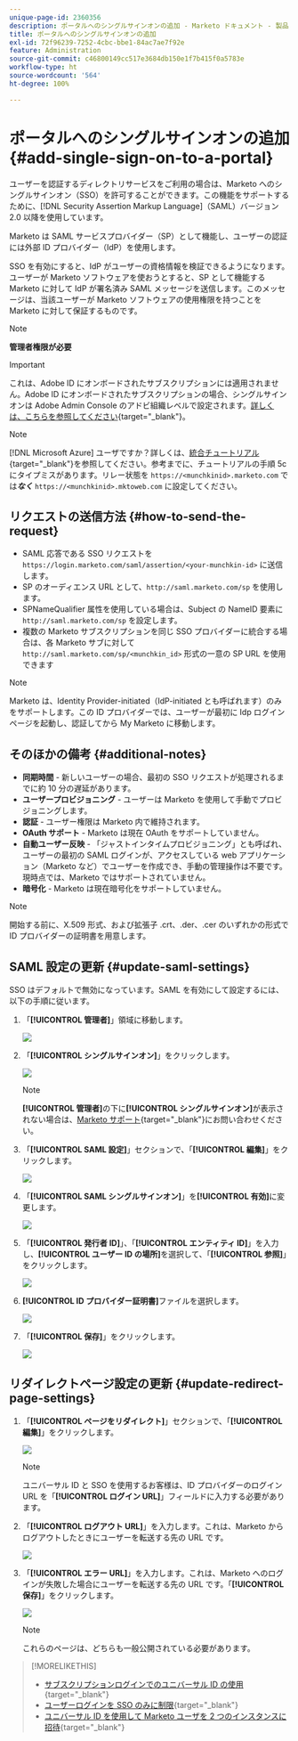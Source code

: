 ```yaml
---
unique-page-id: 2360356
description: ポータルへのシングルサインオンの追加 - Marketo ドキュメント - 製品ドキュメント
title: ポータルへのシングルサインオンの追加
exl-id: 72f96239-7252-4cbc-bbe1-84ac7ae7f92e
feature: Administration
source-git-commit: c46800149cc517e3684db150e1f7b415f0a5783e
workflow-type: ht
source-wordcount: '564'
ht-degree: 100%

---
```


# ポータルへのシングルサインオンの追加 {#add-single-sign-on-to-a-portal}

ユーザーを認証するディレクトリサービスをご利用の場合は、Marketo へのシングルサインオン（SSO）を許可することができます。この機能をサポートするために、[!DNL Security Assertion Markup Language]（SAML）バージョン 2.0 以降を使用しています。

Marketo は SAML サービスプロバイダー（SP）として機能し、ユーザーの認証には外部 ID プロバイダー（IdP）を使用します。

SSO を有効にすると、IdP がユーザーの資格情報を検証できるようになります。ユーザーが Marketo ソフトウェアを使おうとすると、SP として機能する Marketo に対して IdP が署名済み SAML メッセージを送信します。このメッセージは、当該ユーザーが Marketo ソフトウェアの使用権限を持つことを Marketo に対して保証するものです。

>[!NOTE]
>
>**管理者権限が必要**

>[!IMPORTANT]
>
>これは、Adobe ID にオンボードされたサブスクリプションには適用されません。Adobe ID にオンボードされたサブスクリプションの場合、シングルサインオンは Adobe Admin Console のアドビ組織レベルで設定されます。[詳しくは、こちらを参照してください](https://helpx.adobe.com/enterprise/using/set-up-identity.html?lang=jp){target="_blank"}。

>[!NOTE]
>
>[!DNL Microsoft Azure] ユーザですか？詳しくは、[統合チュートリアル](https://azure.microsoft.com/ja-jp/documentation/articles/active-directory-saas-marketo-tutorial/){target="_blank"}を参照してください。参考までに、チュートリアルの手順 5c にタイプミスがあります。リレー状態を `https://<munchkinid>.marketo.com` では&#x200B;**_なく_** `https://<munchkinid>.mktoweb.com` に設定してください。

## リクエストの送信方法 {#how-to-send-the-request}

* SAML 応答である SSO リクエストを `https://login.marketo.com/saml/assertion/<your-munchkin-id>` に送信します。
* SP のオーディエンス URL として、`http://saml.marketo.com/sp` を使用します。
* SPNameQualifier 属性を使用している場合は、Subject の NameID 要素に `http://saml.marketo.com/sp` を設定します。
* 複数の Marketo サブスクリプションを同じ SSO プロバイダーに統合する場合は、各 Marketo サブに対して `http://saml.marketo.com/sp/<munchkin_id>` 形式の一意の SP URL を使用できます

>[!NOTE]
>
>Marketo は、Identity Provider-initiated（IdP-initiated とも呼ばれます）のみをサポートします。この ID プロバイダーでは、ユーザーが最初に Idp ログインページを起動し、認証してから My Marketo に移動します。

## そのほかの備考 {#additional-notes}

* **同期時間** - 新しいユーザーの場合、最初の SSO リクエストが処理されるまでに約 10 分の遅延があります。
* **ユーザープロビジョニング** - ユーザーは Marketo を使用して手動でプロビジョニングします。
* **認証** - ユーザー権限は Marketo 内で維持されます。
* **OAuth サポート** - Marketo は現在 OAuth をサポートしていません。
* **自動ユーザー反映** - 「ジャストインタイムプロビジョニング」とも呼ばれ、ユーザーの最初の SAML ログインが、アクセスしている web アプリケーション（Marketo など）でユーザーを作成でき、手動の管理操作は不要です。現時点では、Marketo ではサポートされていません。
* **暗号化** - Marketo は現在暗号化をサポートしていません。

>[!NOTE]
>
>開始する前に、X.509 形式、および拡張子 .crt、.der、.cer のいずれかの形式で ID プロバイダーの証明書を用意します。

## SAML 設定の更新 {#update-saml-settings}

SSO はデフォルトで無効になっています。SAML を有効にして設定するには、以下の手順に従います。

1. 「**[!UICONTROL 管理者]**」領域に移動します。

   ![](assets/add-single-sign-on-to-a-portal-1.png)

1. 「**[!UICONTROL シングルサインオン]**」をクリックします。

   ![](assets/add-single-sign-on-to-a-portal-2.png)

   >[!NOTE]
   >
   >**[!UICONTROL 管理者]**&#x200B;の下に&#x200B;**[!UICONTROL シングルサインオン]**&#x200B;が表示されない場合は、[Marketo サポート](https://nation.marketo.com/t5/Support/ct-p/Support){target="_blank"}にお問い合わせください。

1. 「**[!UICONTROL SAML 設定]**」セクションで、「**[!UICONTROL 編集]**」をクリックします。

   ![](assets/add-single-sign-on-to-a-portal-3.png)

1. 「**[!UICONTROL SAML シングルサインオン]**」を&#x200B;**[!UICONTROL 有効]**&#x200B;に変更します。

   ![](assets/add-single-sign-on-to-a-portal-4.png)

1. 「**[!UICONTROL 発行者 ID]**」、「**[!UICONTROL エンティティ ID]**」を入力し、**[!UICONTROL ユーザー ID の場所]**&#x200B;を選択して、「**[!UICONTROL 参照]**」をクリックします。

   ![](assets/add-single-sign-on-to-a-portal-5.png)

1. **[!UICONTROL ID プロバイダー証明書]**&#x200B;ファイルを選択します。

   ![](assets/add-single-sign-on-to-a-portal-6.png)

1. 「**[!UICONTROL 保存]**」をクリックします。

   ![](assets/add-single-sign-on-to-a-portal-7.png)

## リダイレクトページ設定の更新 {#update-redirect-page-settings}

1. 「**[!UICONTROL ページをリダイレクト]**」セクションで、「**[!UICONTROL 編集]**」をクリックします。

   ![](assets/add-single-sign-on-to-a-portal-8.png)

   >[!NOTE]
   >
   >ユニバーサル ID と SSO を使用するお客様は、ID プロバイダーのログイン URL を「**[!UICONTROL ログイン URL]**」フィールドに入力する必要があります。

1. 「**[!UICONTROL ログアウト URL]**」を入力します。これは、Marketo からログアウトしたときにユーザーを転送する先の URL です。

   ![](assets/add-single-sign-on-to-a-portal-9.png)

1. 「**[!UICONTROL エラー URL]**」を入力します。これは、Marketo へのログインが失敗した場合にユーザーを転送する先の URL です。「**[!UICONTROL 保存]**」をクリックします。

   ![](assets/add-single-sign-on-to-a-portal-10.png)

   >[!NOTE]
   >
   >これらのページは、どちらも一般公開されている必要があります。

>[!MORELIKETHIS]
>
>* [サブスクリプションログインでのユニバーサル ID の使用](/help/marketo/product-docs/administration/settings/using-a-universal-id-for-subscription-login.md){target="_blank"}
>* [ユーザーログインを SSO のみに制限](/help/marketo/product-docs/administration/additional-integrations/restrict-user-login-to-sso-only.md){target="_blank"}
>* [ユニバーサル ID を使用して Marketo ユーザを 2 つのインスタンスに招待](https://nation.marketo.com/t5/Knowledgebase/Inviting-Marketo-Users-to-Two-Instances-with-Universal-ID-UID/ta-p/251122){target="_blank"}
